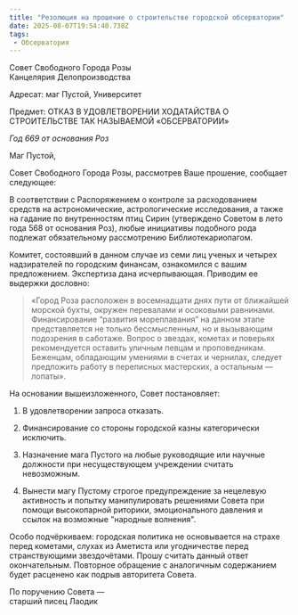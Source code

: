 ```yaml
---
title: "Резолюция на прошение о строительстве городской обсерватории"
date: 2025-08-07T19:54:40.738Z
tags:
 - Обсерватория
---
```


Совет Свободного Города Розы  
Канцелярия Делопроизводства

Адресат: маг Пустой, Университет

Предмет: ОТКАЗ В УДОВЛЕТВОРЕНИИ ХОДАТАЙСТВА О СТРОИТЕЛЬСТВЕ ТАК
НАЗЫВАЕМОЙ «ОБСЕРВАТОРИИ»

*Год 669 от основания Роз*

Маг Пустой,

Совет Свободного Города Розы, рассмотрев Ваше прошение, сообщает
следующее:

В соответствии с Распоряжением о контроле за расходованием средств на
астрономические, астрологические исследования, а также на гадание по
внутренностям птиц Сирин (утверждено Советом в лето года 568 от
основания Роз), любые инициативы подобного рода подлежат обязательному
рассмотрению Библиотекариопагом.

Комитет, состоявший в данном случае из семи лиц ученых и четырех
надзирателей по городским финансам, ознакомился с вашим предложением.
Экспертиза дана исчерпывающая. Приводим ее выдержки дословно:

> «Город Роза расположен в восемнадцати днях пути от ближайшей морской
> бухты, окружен перевалами и осоковыми равнинами. Финансирование
> “развития мореплавания” на данном этапе представляется не только
> бессмысленным, но и вызывающим подозрения в саботаже. Вопрос о
> звездах, кометах и поверьях рекомендуется оставить уличным певцам и
> проповедникам. Беженцам, обладающим умениями в счетах и чернилах,
> следует предложить работу в переписных мастерских, а остальным —
> лопаты».

На основании вышеизложенного, Совет постановляет:

1.  В удовлетворении запроса отказать.

2.  Финансирование со стороны городской казны категорически исключить.

3.  Назначение мага Пустого на любые руководящие или научные должности
 при несуществующем учреждении считать невозможным.

4.  Вынести магу Пустому строгое предупреждение за нецелевую активность
 и попытку манипулировать решениями Совета при помощи высокопарной
 риторики, эмоционального давления и ссылок на возможные "народные
 волнения".

Особо подчёркиваем: городская политика не основывается на страхе перед
кометами, слухах из Аметиста или угодничестве перед странствующими
звездочётами. Прошу считать данный ответ окончательным. Повторное
обращение с аналогичным содержанием будет расценено как подрыв
авторитета Совета.

По поручению Совета —  
старший писец Лаодик
